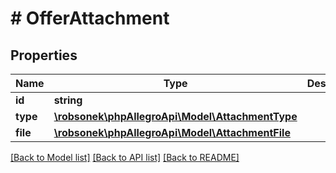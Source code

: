 # # OfferAttachment

## Properties

Name | Type | Description | Notes
------------ | ------------- | ------------- | -------------
**id** | **string** |  | [optional]
**type** | [**\robsonek\phpAllegroApi\Model\AttachmentType**](AttachmentType.md) |  | [optional]
**file** | [**\robsonek\phpAllegroApi\Model\AttachmentFile**](AttachmentFile.md) |  | [optional]

[[Back to Model list]](../../README.md#models) [[Back to API list]](../../README.md#endpoints) [[Back to README]](../../README.md)
